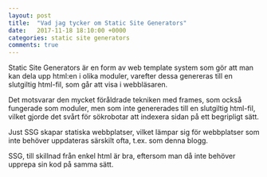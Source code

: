 ```yaml
---
layout: post
title:  "Vad jag tycker om Static Site Generators"
date:   2017-11-18 18:10:00 +0000
categories: static site generators
comments: true
---
```


Static Site Generators är en form av web template system som gör att man
kan dela upp html:en i olika moduler, varefter dessa genereras till en
slutgiltig html-fil, som går att visa i webbläsaren.

Det motsvarar den mycket föråldrade tekniken med frames, som också fungerade
som moduler, men som inte genererades till en slutgiltig html-fil, vilket
gjorde det svårt för sökrobotar att indexera sidan på ett begripligt sätt.

Just SSG skapar statiska webbplatser, vilket lämpar sig för webbplatser
som inte behöver uppdateras särskilt ofta, t.ex. som denna blogg.

SSG, till skillnad från enkel html är bra, eftersom man då inte behöver
upprepa sin kod på samma sätt.